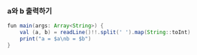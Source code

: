 ### a와 b 출력하기
```java
fun main(args: Array<String>) {
    val (a, b) = readLine()!!.split(' ').map(String::toInt)
    print("a = $a\nb = $b")
}
```